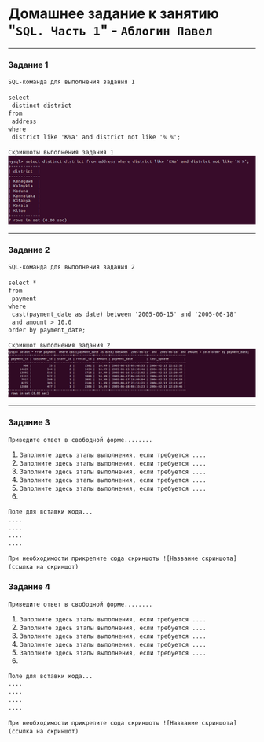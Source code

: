 # Домашнее задание к занятию "`SQL. Часть 1`" - `Аблогин Павел`

---

### Задание 1

```
SQL-команда для выполнения задания 1

select 
 distinct district 
from 
 address 
where 
 district like 'K%a' and district not like '% %';

```

`Скриншоты выполнения задания 1`
![Выборка названий районов](img/task1.png)


---

### Задание 2

```
SQL-команда для выполнения задания 2

select * 
from 
 payment  
where 
 cast(payment_date as date) between '2005-06-15' and '2005-06-18' 
 and amount > 10.0 
order by payment_date;

```

`Скриншот выполнения задания 2`
![Выборка платежей](img/task2.png)


---

### Задание 3

`Приведите ответ в свободной форме........`

1. `Заполните здесь этапы выполнения, если требуется ....`
2. `Заполните здесь этапы выполнения, если требуется ....`
3. `Заполните здесь этапы выполнения, если требуется ....`
4. `Заполните здесь этапы выполнения, если требуется ....`
5. `Заполните здесь этапы выполнения, если требуется ....`
6. 

```
Поле для вставки кода...
....
....
....
....
```

`При необходимости прикрепитe сюда скриншоты
![Название скриншота](ссылка на скриншот)`

### Задание 4

`Приведите ответ в свободной форме........`

1. `Заполните здесь этапы выполнения, если требуется ....`
2. `Заполните здесь этапы выполнения, если требуется ....`
3. `Заполните здесь этапы выполнения, если требуется ....`
4. `Заполните здесь этапы выполнения, если требуется ....`
5. `Заполните здесь этапы выполнения, если требуется ....`
6. 

```
Поле для вставки кода...
....
....
....
....
```

`При необходимости прикрепитe сюда скриншоты
![Название скриншота](ссылка на скриншот)`
